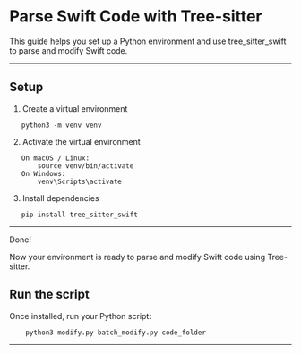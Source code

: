 # Parse Swift Code with Tree-sitter

This guide helps you set up a Python environment and use tree_sitter_swift to parse and modify Swift code.

---

## Setup

1. Create a virtual environment
```
   python3 -m venv venv
```
2. Activate the virtual environment
```
   On macOS / Linux:
       source venv/bin/activate
   On Windows:
       venv\Scripts\activate
```
3. Install dependencies
```
   pip install tree_sitter_swift
```
---

Done!

Now your environment is ready to parse and modify Swift code using Tree-sitter.

## Run the script

Once installed, run your Python script:
```
    python3 modify.py batch_modify.py code_folder
```
---

